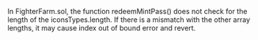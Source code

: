 In FighterFarm.sol, the function redeemMintPass() does not check for the length of the iconsTypes.length. If there is a mismatch with the other array lengths, it may cause index out of bound error and revert.